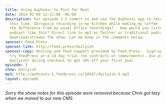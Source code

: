 ```yaml
---
title: Using Auphonic to Post for Real
date: 2014-02-09 12:11:00 -06:00
description: For episode 3 I commit to and use the Auphonic app to record for real
  this time. I&rsquo;m recording in my kitchen while making my coffee - can you smell
  the difference from my usual office recordings?   How would you listen to a short
  podcast like this? Direct link to mp3 on Twitter or traditional podcast player that
  download/streams the show. Let me know in the comments below.
sponsor: Feed.Press
sponsor-link: http://feed.press/dailyish
sponsor-copy: Hosting and feed support provided by Feed.Press.  Sign-up today and
  try FeedPress on a 14 day trial (no contracts or commitments). Use promo code *
  dailyish* during checkout to get 10% off your first year.
episode: 3
show: dailyish
mp3: http://podcasts-1.feedpress.co/10587/dailyish-3.mp3
layout: episode
---
```


*Sorry the show notes for this episode were removed because Chris got lazy when we moved to our new CMS*.
